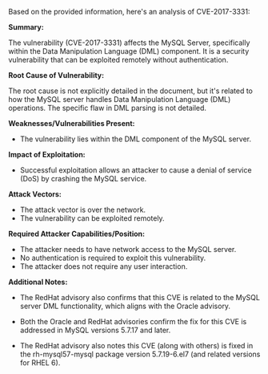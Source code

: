 Based on the provided information, here's an analysis of CVE-2017-3331:

**Summary:**

The vulnerability (CVE-2017-3331) affects the MySQL Server, specifically within the Data Manipulation Language (DML) component. It is a security vulnerability that can be exploited remotely without authentication.

**Root Cause of Vulnerability:**

The root cause is not explicitly detailed in the document, but it's related to how the MySQL server handles Data Manipulation Language (DML) operations. The specific flaw in DML parsing is not detailed.

**Weaknesses/Vulnerabilities Present:**

- The vulnerability lies within the DML component of the MySQL server.

**Impact of Exploitation:**

- Successful exploitation allows an attacker to cause a denial of service (DoS) by crashing the MySQL service.

**Attack Vectors:**

- The attack vector is over the network.
- The vulnerability can be exploited remotely.

**Required Attacker Capabilities/Position:**

- The attacker needs to have network access to the MySQL server.
- No authentication is required to exploit this vulnerability.
- The attacker does not require any user interaction.

**Additional Notes:**
- The RedHat advisory also confirms that this CVE is related to the MySQL server DML functionality, which aligns with the Oracle advisory.

- Both the Oracle and RedHat advisories confirm the fix for this CVE is addressed in MySQL versions 5.7.17 and later.

- The RedHat advisory also notes this CVE (along with others) is fixed in the rh-mysql57-mysql package version 5.7.19-6.el7 (and related versions for RHEL 6).